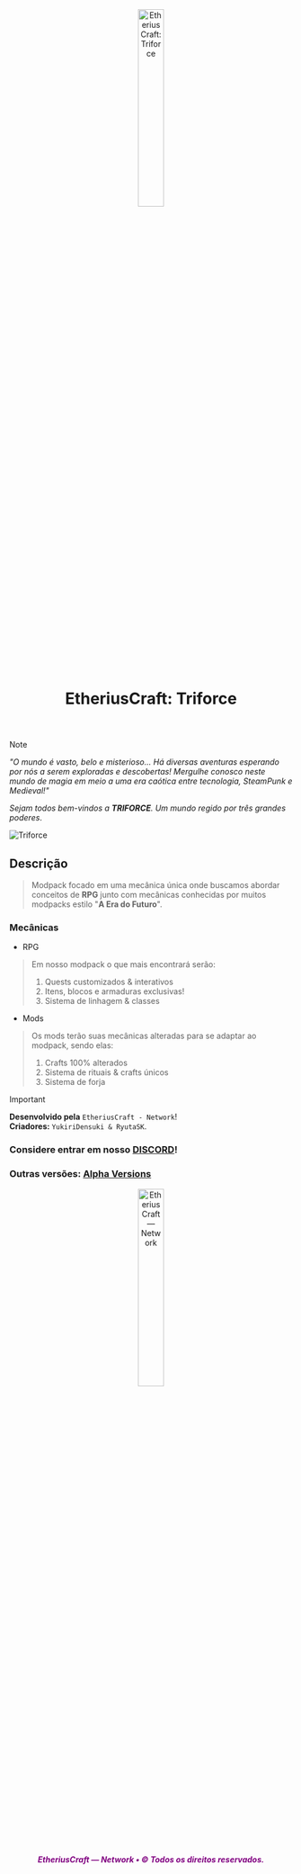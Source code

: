 <header>
  <div align="center">
    <img src="https://imgur.com/26kN6ak.png" height="30%" width="30%" alt="EtheriusCraft: Triforce">
    <!--  <img src="https://imgur.com/17Wr3dC.png" height="30%" width="30%" alt="EtheriusCraft — Network"> -->
    <!-- ![EtheriusCraft — Network](https://i.imgur.com/X1gSnbb.png) -->
  </div>
  
  <div align="center"><h1>EtheriusCraft: Triforce</h1></div>
</header>

> [!NOTE]
> *"O mundo é vasto, belo e misterioso...*
> *Há diversas aventuras esperando por nós a serem exploradas e descobertas!*
> *Mergulhe conosco neste mundo de magia em meio a uma era caótica entre tecnologia, SteamPunk e Medieval!"*
>
> *Sejam todos bem-vindos a **TRIFORCE**. Um mundo regido por três grandes poderes*.

![Triforce](https://i.imgur.com/tQK2z0z.png)
## Descrição
> Modpack focado em uma mecânica única onde buscamos abordar conceitos de **RPG** junto com mecânicas conhecidas por muitos modpacks estilo "**A Era do Futuro**".
    
### Mecânicas
- RPG
> Em nosso modpack o que mais encontrará serão:
> 1. Quests customizados & interativos
> 1. Itens, blocos e armaduras exclusivas! 
> 1. Sistema de linhagem & classes 
- Mods
> Os mods terão suas mecânicas alteradas para se adaptar ao modpack, sendo elas:
> 1. Crafts 100% alterados
> 1. Sistema de rituais & crafts únicos
> 1. Sistema de forja

> [!IMPORTANT]
> **Desenvolvido pela** ``EtheriusCraft - Network``!                                                                                                 
> **Criadores:** ``YukiriDensuki & RyutaSK``.
>     
> ### Considere entrar em nosso [DISCORD](https://discord.gg/7KAvZgztgu)!
> ### Outras versões: [Alpha Versions](https://github.com/Densuki/EtheriusCraft-Triforce)
<footer>
  <div align="center">
    <img src="https://imgur.com/17Wr3dC.png" height="30%" width="30%" alt="EtheriusCraft — Network">
    <p style="color:purple;"><strong><em>EtheriusCraft — Network • © Todos os direitos reservados.</em></strong></p>
  </div>
</footer>
